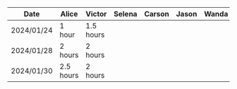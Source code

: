 | Date | Alice | Victor | Selena | Carson | Jason | Wanda | Task |
|------------|--------|--------|--------|--------|--------|--------|------|
| 2024/01/24 | 1 hour | 1.5 hours | | | | | Project Proposal |
| 2024/01/28 | 2 hours | 2 hours | | | | | Project Proposal |
| 2024/01/30 | 2.5 hours | 2 hours | | | | | Project Proposal |
